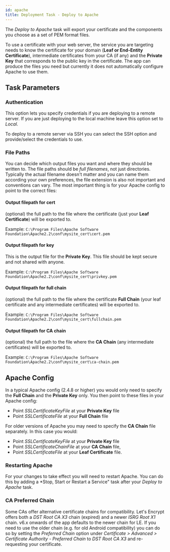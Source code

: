 ```yaml
---
id: apache
title: Deployment Task - Deploy to Apache
---
```


The *Deploy to Apache* task will export your certificate and the components you choose as a set of PEM format files.

To use a certificate with your web server, the service you are targeting needs to know the certificate for your domain (**Leaf or End-Entity Certificate**), intermediate certificates from your CA (if any) and the **Private Key** that corresponds to the public key in the certificate. The app can produce the files you need but currently it does not automatically configure Apache to use them.

## Task Parameters
### Authentication
This option lets you specify credentials if you are deploying to a remote server. If you are just deploying to the local machine leave this option set to *Local*. 

To deploy to a remote server via SSH you can select the SSH option and provide/select the credentials to use.

### File Paths
You can decide which output files you want and where they should be written to. The file paths should be *full filenames*, not just directories. Typically the actual filename doesn't matter and you can name them according your own preferences, the file extension is also not important and conventions can vary. The most important thing is for your Apache config to point to the correct files:

#### Output filepath for cert
(optional) the full path to the file where the certificate (just your **Leaf Certificate**) will be exported to. 

Example: `C:\Program Files\Apache Software Foundation\Apache2.2\conf\mysite_cert\cert.pem`

#### Output filepath for key
This is the output file for the **Private Key**. This file should be kept secure and not shared with anyone.

Example: `C:\Program Files\Apache Software Foundation\Apache2.2\conf\mysite_cert\privkey.pem`

#### Output filepath for full chain
(optional) the full path to the file where the certificate **Full Chain** (your leaf certificate and any intermediate certificates) will be exported to.

Example: `C:\Program Files\Apache Software Foundation\Apache2.2\conf\mysite_cert\fullchain.pem`

#### Output filepath for CA chain
(optional) the full path to the file where the **CA Chain** (any intermediate certificates) will be exported to.

Example: `C:\Program Files\Apache Software Foundation\Apache2.2\conf\mysite_cert\ca-chain.pem`

## Apache Config
In a typical Apache config (2.4.8 or higher) you would only need to specify the **Full Chain** and the **Private Key** only. You then point to these files in your Apache config:
- Point *SSLCertificateKeyFile* at your **Private Key** file
- Point *SSLCertificateFile* at your **Full Chain** file

For older versions of Apache you may need to specify the **CA Chain** file separately. In this case you would:
- Point *SSLCertificateKeyFile* at your **Private Key** file
- Point *SSLCertificateChainFile* at your **CA Chain** file, 
- Point *SSLCertificateFile* at your **Leaf Certificate** file.

### Restarting Apache
For your changes to take effect you will need to restart Apache. You can do this by adding a *Stop, Start or Restart a Service" task after your *Deploy to Apache* task.

### CA Preferred Chain
Some CAs offer alternative certificate chains for compatibility. Let's Encrypt offers both a *DST Root CA X3* chain (expired) and a newer *ISRG Root X1* chain. v6.x onwards of the app defaults to the newer chain for LE. If you need to use the older chain (e.g. for old Android compatibility) you can do so by setting the *Preferred Chain* option under *Certificate > Advanced > Certificate Authority - Preferred Chain* to *DST Root CA X3* and re-requesting your certificate.